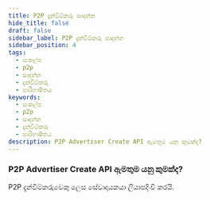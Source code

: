 ```yaml
---
title: P2P දැන්වීම්කරු සාදන්න
hide_title: false
draft: false
sidebar_label: P2P දැන්වීම්කරු සාදන්න
sidebar_position: 4
tags:
  - සංකල්ප
  - p2p
  - සාදන්න
  - දැන්වීම්කරු
  - පාරිභාෂිතය
keywords:
  - සංකල්ප
  - p2p
  - සාදන්න
  - දැන්වීම්කරු
  - පාරිභාෂිතය
description: P2P Advertiser Create API ඇමතුම යනු කුමක්ද?
---
```


### P2P Advertiser Create API ඇමතුම යනු කුමක්ද?

P2P දැන්වීම්කරුවෙකු ලෙස සේවාදායකයා ලියාපදිංචි කරයි.
